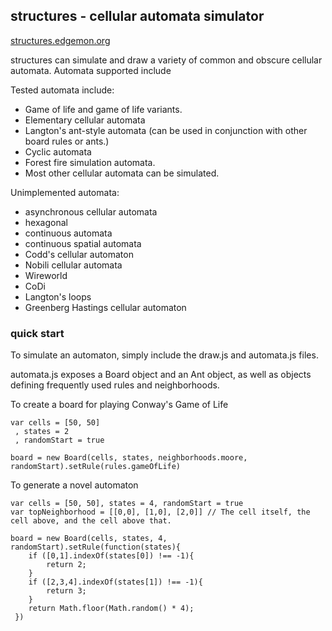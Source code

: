 ## structures - cellular automata simulator

[structures.edgemon.org](http://structures.edgemon.org)

structures can simulate and draw a variety of common and obscure cellular automata. Automata supported include

Tested automata include:

* Game of life and game of life variants.
* Elementary cellular automata
* Langton's ant-style automata (can be used in conjunction with other board rules or ants.)
* Cyclic automata
* Forest fire simulation automata.
* Most other cellular automata can be simulated.

Unimplemented automata:

* asynchronous cellular automata
* hexagonal
* continuous automata
* continuous spatial automata
* Codd's cellular automaton
* Nobili cellular automata
* Wireworld
* CoDi
* Langton's loops
* Greenberg Hastings cellular automaton





### quick start

To simulate an automaton, simply include the draw.js and automata.js files.

automata.js exposes a Board object and an Ant object, as well as objects defining frequently used rules and neighborhoods.

To create a board for playing Conway's Game of Life

    var cells = [50, 50]
     , states = 2
     , randomStart = true

    board = new Board(cells, states, neighborhoods.moore, randomStart).setRule(rules.gameOfLife)


To generate a novel automaton
 
    var cells = [50, 50], states = 4, randomStart = true
    var topNeighborhood = [[0,0], [1,0], [2,0]] // The cell itself, the cell above, and the cell above that.

    board = new Board(cells, states, 4, randomStart).setRule(function(states){
        if ([0,1].indexOf(states[0]) !== -1){
            return 2;
        }
        if ([2,3,4].indexOf(states[1]) !== -1){
            return 3;
        }      
        return Math.floor(Math.random() * 4);
     })


